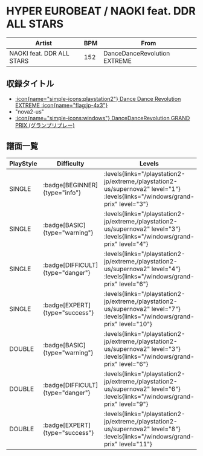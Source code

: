 # HYPER EUROBEAT / NAOKI feat. DDR ALL STARS

|Artist|BPM|From|
|------|---|----|
|NAOKI feat. DDR ALL STARS|152|DanceDanceRevolution EXTREME|

## 収録タイトル

- [:icon{name="simple-icons:playstation2"} Dance Dance Revolution EXTREME :icon{name="flag:jp-4x3"}](/playstation2-jp/extreme)
- "nova2-us"
- [:icon{name="simple-icons:windows"} DanceDanceRevolution GRAND PRIX (グランプリプレー)](/windows/grand-prix)

## 譜面一覧

|PlayStyle|Difficulty|Levels|Notes|Movie|
|---------|----------|------|-----|-----|
|SINGLE| :badge[BEGINNER]{type="info"}| :levels{links="/playstation2-jp/extreme,/playstation2-us/supernova2" level="1"} :levels{links="/windows/grand-prix" level="3"}|95/0||
|SINGLE| :badge[BASIC]{type="warning"}| :levels{links="/playstation2-jp/extreme,/playstation2-us/supernova2" level="3"} :levels{links="/windows/grand-prix" level="4"}|174/10||
|SINGLE| :badge[DIFFICULT]{type="danger"}| :levels{links="/playstation2-jp/extreme,/playstation2-us/supernova2" level="4"} :levels{links="/windows/grand-prix" level="6"}|223/16||
|SINGLE| :badge[EXPERT]{type="success"}| :levels{links="/playstation2-jp/extreme,/playstation2-us/supernova2" level="7"} :levels{links="/windows/grand-prix" level="10"}|293/16||
|DOUBLE| :badge[BASIC]{type="warning"}| :levels{links="/playstation2-jp/extreme,/playstation2-us/supernova2" level="3"} :levels{links="/windows/grand-prix" level="6"}|182/12||
|DOUBLE| :badge[DIFFICULT]{type="danger"}| :levels{links="/playstation2-jp/extreme,/playstation2-us/supernova2" level="6"} :levels{links="/windows/grand-prix" level="9"}|239/22||
|DOUBLE| :badge[EXPERT]{type="success"}| :levels{links="/playstation2-jp/extreme,/playstation2-us/supernova2" level="8"} :levels{links="/windows/grand-prix" level="11"}|277/18||
